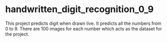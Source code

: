 # handwritten_digit_recognition_0_9

This project predicts digit when drawn live. It predicts all the numbers from 0 to 9. There are 100 images for each number which acts as the dataset for the project.
